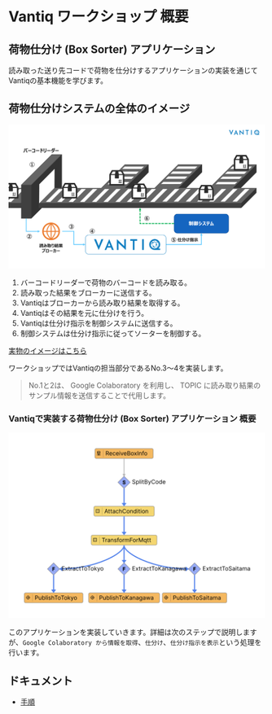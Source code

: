 # Vantiq ワークショップ 概要

## 荷物仕分け (Box Sorter) アプリケーション 

読み取った送り先コードで荷物を仕分けするアプリケーションの実装を通じてVantiqの基本機能を学びます。

## 荷物仕分けシステムの全体のイメージ

<img src="./imgs/overview.png" width="800">

1. バーコードリーダーで荷物のバーコードを読み取る。
1. 読み取った結果をブローカーに送信する。
1. Vantiqはブローカーから読み取り結果を取得する。
1. Vantiqはその結果を元に仕分けを行う。
1. Vantiqは仕分け指示を制御システムに送信する。
1. 制御システムは仕分け指示に従ってソーターを制御する。

[実物のイメージはこちら](https://vimeo.com/301251460?embedded=true&source=vimeo_logo&owner=9547854)

ワークショップではVantiqの担当部分であるNo.3〜4を実装します。
>No.1と2は、 Google Colaboratory を利用し、 TOPIC に読み取り結果のサンプル情報を送信することで代用します。

### Vantiqで実装する荷物仕分け (Box Sorter) アプリケーション 概要

<img src="./imgs/vantiq-app.png" width="600">

このアプリケーションを実装していきます。詳細は次のステップで説明しますが、`Google Colaboratory から情報を取得`、`仕分け`、`仕分け指示を表示`という処理を行います。

## ドキュメント

- [手順](./instruction.md)
